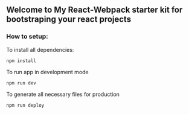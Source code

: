 ## Welcome to My React-Webpack starter kit for bootstraping your react projects

### How to setup:

To install all dependencies:

```
npm install
```

To run app in development mode

```
npm run dev
```

To generate all necessary files for production

```
npm run deploy
```